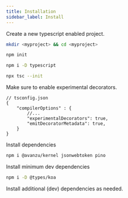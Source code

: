 ```yaml
---
title: Installation
sidebar_label: Install
---
```

Create a new typescript enabled project.

```bash
mkdir <myproject> && cd <myproject>

npm init

npm i -D typescript

npx tsc --init
```
Make sure to enable experimental decorators.
```jsonc
// tsconfig.json
{
    "compilerOptions" : {
        //...
        "experimentalDecorators": true,
        "emitDecoratorMetadata": true,
    }
}
```

Install dependencies

```bash
npm i @avanzu/kernel jsonwebtoken pino
```

Install minimum dev dependencies

```bash
npm i -D @types/koa
```

Install additional (dev) dependencies as needed.

